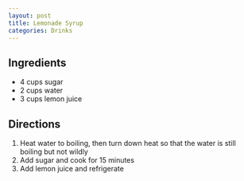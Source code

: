 ```yaml
---
layout: post
title: Lemonade Syrup
categories: Drinks
---
```


## Ingredients 

- 4 cups sugar
- 2 cups water
- 3 cups lemon juice

## Directions

1. Heat water to boiling, then turn down heat so that the water is still boiling but not wildly
2. Add sugar and cook for 15 minutes
3. Add lemon juice and refrigerate


